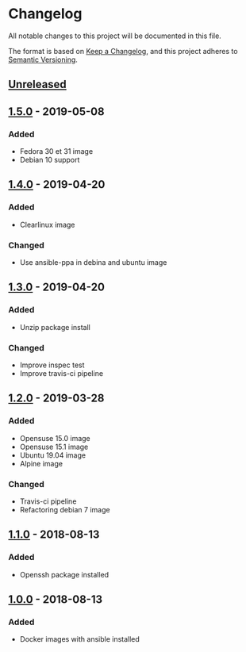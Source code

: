 # Changelog
All notable changes to this project will be documented in this file.

The format is based on [Keep a Changelog](https://keepachangelog.com/en/v1.0.0/),
and this project adheres to [Semantic Versioning](https://semver.org/spec/v2.0.0.html).


## [Unreleased]

## [1.5.0] - 2019-05-08
### Added
-   Fedora 30 et 31 image
-   Debian 10 support

## [1.4.0] - 2019-04-20
### Added
-   Clearlinux image

### Changed
-   Use ansible-ppa in debina and ubuntu image

## [1.3.0] - 2019-04-20
### Added
-   Unzip package install

### Changed
-   Improve inspec test
-   Improve travis-ci pipeline

## [1.2.0] - 2019-03-28
### Added
-   Opensuse 15.0 image
-   Opensuse 15.1 image
-   Ubuntu 19.04 image
-   Alpine image

### Changed
-   Travis-ci pipeline
-   Refactoring debian 7 image

## [1.1.0] - 2018-08-13
### Added
-   Openssh package installed

## [1.0.0] - 2018-08-13
### Added
-   Docker images with ansible installed


[Unreleased]: https://github.com/diodonfrost/docker-ansible/1.5.0...HEAD
[1.5.0]: https://github.com/diodonfrost/docker-ansible/compare/1.4.0...1.5.0
[1.4.0]: https://github.com/diodonfrost/docker-ansible/compare/1.3.0...1.4.0
[1.3.0]: https://github.com/diodonfrost/docker-ansible/compare/1.2.0...1.3.0
[1.2.0]: https://github.com/diodonfrost/docker-ansible/compare/1.1.0...1.2.0
[1.1.0]: https://github.com/diodonfrost/docker-ansible/compare/1.0.0...1.1.0
[1.0.0]: https://github.com/diodonfrost/docker-ansible/releases/tag/1.0.0

